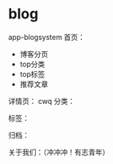 # blog
app-blogsystem
首页：
* 博客分页
* top分类
* top标签
* 推荐文章

详情页：
cwq
分类：


标签：



归档：



关于我们：（冲冲冲！有志青年）
